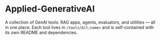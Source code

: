 # Applied-GenerativeAI
A collection of GenAI tools: RAG apps, agents, evaluators, and utilities — all in one place. Each tool lives in `/tools/&lt;name>` and is self-contained with its own README and dependencies.
